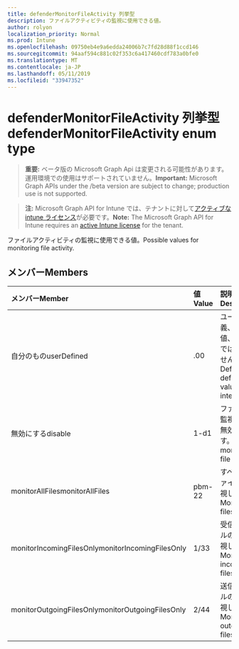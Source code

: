 ```yaml
---
title: defenderMonitorFileActivity 列挙型
description: ファイルアクティビティの監視に使用できる値。
author: rolyon
localization_priority: Normal
ms.prod: Intune
ms.openlocfilehash: 09750eb4e9a6edda24006b7c7fd28d88f1ccd146
ms.sourcegitcommit: 94aaf594c881c02f353c6a417460cdf783a0bfe0
ms.translationtype: MT
ms.contentlocale: ja-JP
ms.lasthandoff: 05/11/2019
ms.locfileid: "33947352"
---
```

# <a name="defendermonitorfileactivity-enum-type"></a><span data-ttu-id="b4d58-103">defenderMonitorFileActivity 列挙型</span><span class="sxs-lookup"><span data-stu-id="b4d58-103">defenderMonitorFileActivity enum type</span></span>

> <span data-ttu-id="b4d58-104">**重要:** ベータ版の Microsoft Graph Api は変更される可能性があります。運用環境での使用はサポートされていません。</span><span class="sxs-lookup"><span data-stu-id="b4d58-104">**Important:** Microsoft Graph APIs under the /beta version are subject to change; production use is not supported.</span></span>

> <span data-ttu-id="b4d58-105">**注:** Microsoft Graph API for Intune では、テナントに対して[アクティブな intune ライセンス](https://go.microsoft.com/fwlink/?linkid=839381)が必要です。</span><span class="sxs-lookup"><span data-stu-id="b4d58-105">**Note:** The Microsoft Graph API for Intune requires an [active Intune license](https://go.microsoft.com/fwlink/?linkid=839381) for the tenant.</span></span>

<span data-ttu-id="b4d58-106">ファイルアクティビティの監視に使用できる値。</span><span class="sxs-lookup"><span data-stu-id="b4d58-106">Possible values for monitoring file activity.</span></span>

## <a name="members"></a><span data-ttu-id="b4d58-107">メンバー</span><span class="sxs-lookup"><span data-stu-id="b4d58-107">Members</span></span>
|<span data-ttu-id="b4d58-108">メンバー</span><span class="sxs-lookup"><span data-stu-id="b4d58-108">Member</span></span>|<span data-ttu-id="b4d58-109">値</span><span class="sxs-lookup"><span data-stu-id="b4d58-109">Value</span></span>|<span data-ttu-id="b4d58-110">説明</span><span class="sxs-lookup"><span data-stu-id="b4d58-110">Description</span></span>|
|:---|:---|:---|
|<span data-ttu-id="b4d58-111">自分のもの</span><span class="sxs-lookup"><span data-stu-id="b4d58-111">userDefined</span></span>|<span data-ttu-id="b4d58-112">.0</span><span class="sxs-lookup"><span data-stu-id="b4d58-112">0</span></span>|<span data-ttu-id="b4d58-113">ユーザー定義、既定値、意図的ではありません。</span><span class="sxs-lookup"><span data-stu-id="b4d58-113">User Defined, default value, no intent.</span></span>|
|<span data-ttu-id="b4d58-114">無効にする</span><span class="sxs-lookup"><span data-stu-id="b4d58-114">disable</span></span>|<span data-ttu-id="b4d58-115">1-d</span><span class="sxs-lookup"><span data-stu-id="b4d58-115">1</span></span>|<span data-ttu-id="b4d58-116">ファイルの監視処理を無効にします。</span><span class="sxs-lookup"><span data-stu-id="b4d58-116">Disable monitoring file activity.</span></span>|
|<span data-ttu-id="b4d58-117">monitorAllFiles</span><span class="sxs-lookup"><span data-stu-id="b4d58-117">monitorAllFiles</span></span>|<span data-ttu-id="b4d58-118">pbm-2</span><span class="sxs-lookup"><span data-stu-id="b4d58-118">2</span></span>|<span data-ttu-id="b4d58-119">すべてのファイルを監視します。</span><span class="sxs-lookup"><span data-stu-id="b4d58-119">Monitor all files.</span></span>|
|<span data-ttu-id="b4d58-120">monitorIncomingFilesOnly</span><span class="sxs-lookup"><span data-stu-id="b4d58-120">monitorIncomingFilesOnly</span></span>|<span data-ttu-id="b4d58-121">1/3</span><span class="sxs-lookup"><span data-stu-id="b4d58-121">3</span></span>| <span data-ttu-id="b4d58-122">受信ファイルのみを監視します。</span><span class="sxs-lookup"><span data-stu-id="b4d58-122">Monitor incoming files only.</span></span>|
|<span data-ttu-id="b4d58-123">monitorOutgoingFilesOnly</span><span class="sxs-lookup"><span data-stu-id="b4d58-123">monitorOutgoingFilesOnly</span></span>|<span data-ttu-id="b4d58-124">2/4</span><span class="sxs-lookup"><span data-stu-id="b4d58-124">4</span></span>|<span data-ttu-id="b4d58-125">送信ファイルのみを監視します。</span><span class="sxs-lookup"><span data-stu-id="b4d58-125">Monitor outgoing files only.</span></span>|




